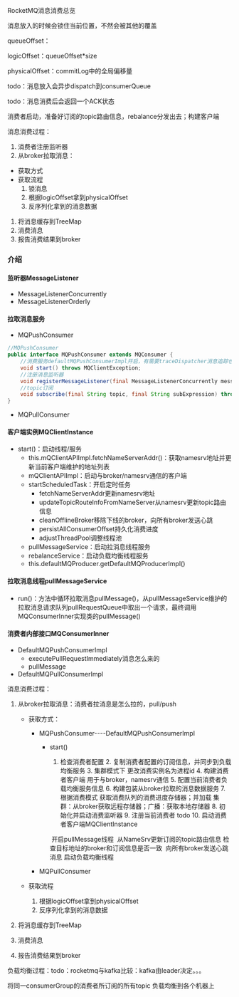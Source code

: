 RocketMQ消息消费总览

消息放入的时候会锁住当前位置，不然会被其他的覆盖

queueOffset：

logicOffset：queueOffset*size

physicalOffset：commitLog中的全局偏移量

todo：消息放入会异步dispatch到consumerQueue

todo：消息消费后会返回一个ACK状态



消费者启动，准备好订阅的topic路由信息，rebalance分发出去；构建客户端



消息消费过程：

1. 消费者注册监听器
2. 从broker拉取消息：

- 获取方式
- 获取流程
  1. 锁消息
  2. 根据logicOffset拿到physicalOffset
  3. 反序列化拿到的消息数据

1. 将消息缓存到TreeMap
2. 消费消息
3. 报告消费结果到broker



### 介绍

#### 监听器MessageListener

- MessageListenerConcurrently
- MessageListenerOrderly

#### 拉取消息服务

- MQPushConsumer

```java
//MQPushConsumer
public interface MQPushConsumer extends MQConsumer {
    //消费服务defaultMQPushConsumerImpl开启，有需要traceDispatcher消息追踪也会开启
    void start() throws MQClientException;
    //注册消息监听器
    void registerMessageListener(final MessageListenerConcurrently messageListener);
    //topic订阅
    void subscribe(final String topic, final String subExpression) throws MQClientException;
}
```

- MQPullConsumer

#### 客户端实例MQClientInstance

- start()：启动线程/服务
  - this.mQClientAPIImpl.fetchNameServerAddr()：获取namesrv地址并更新当前客户端维护的地址列表
  - mQClientAPIImpl：启动与broker/namesrv通信的客户端
  - startScheduledTask：开启定时任务
    - fetchNameServerAddr更新namesrv地址
    - updateTopicRouteInfoFromNameServer从namesrv更新topic路由信息
    - cleanOfflineBroker移除下线的broker，向所有broker发送心跳
    - persistAllConsumerOffset持久化消费进度
    - adjustThreadPool调整线程池
  - pullMessageService：启动拉消息线程服务
  - rebalanceService：启动负载均衡线程服务
  - this.defaultMQProducer.getDefaultMQProducerImpl()

#### 拉取消息线程pullMessageService

- run()：方法中循环拉取消息pullMessage()，从pullMessageService维护的拉取消息请求队列pullRequestQueue中取出一个请求，最终调用MQConsumerInner实现类的pullMessage()

#### 消费者内部接口MQConsumerInner

- DefaultMQPushConsumerImpl
  - executePullRequestImmediately消息怎么来的
  - pullMessage
- DefaultMQPullConsumerImpl





消息消费过程：

1. 从broker拉取消息：消费者拉消息是怎么拉的，pull/push

   - 获取方式：

     - MQPushConsumer----DefaultMQPushConsumerImpl

       - start()

         	1. 检查消费者配置
                 2. 复制消费者配置的订阅信息，并同步到负载均衡服务
                 3. 集群模式下 更改消费实例名为进程id
                 4. 构建消费者客户端 用于与broker，namesrv通信
                 5. 配置当前消费者负载均衡服务信息
                 6. 构建包装从broker拉取的消息数据服务
                 7. 根据消费模式 获取消费队列的消费进度存储器；并加载
                     集群：从broker获取远程存储器；广播：获取本地存储器
                 8. 初始化并启动消费监听器
                 9. 注册当前消费者 todo
                 10. 启动消费者客户端MQClientInstance

         ​        开启pullMessage线程
         ​        从NameSrv更新订阅的topic路由信息
         ​        检查目标地址的broker和订阅信息是否一致
         ​        向所有broker发送心跳消息
         ​        启动负载均衡线程

            

     - MQPullConsumer

   - 获取流程

     1. 根据logicOffset拿到physicalOffset
     2. 反序列化拿到的消息数据

   

2. 将消息缓存到TreeMap

3. 消费消息

4. 报告消费结果到broker







负载均衡过程：todo：rocketmq与kafka比较：kafka由leader决定。。。

将同一consumerGroup的消费者所订阅的所有topic 负载均衡到各个机器上





















